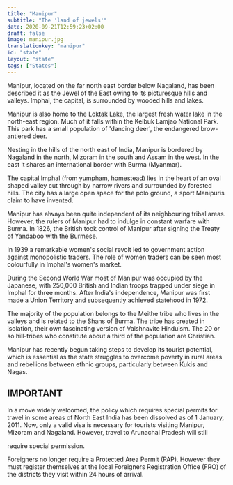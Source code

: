 ```yaml
---
title: "Manipur"
subtitle: "The 'land of jewels'"
date: 2020-09-21T12:59:23+02:00
draft: false
image: manipur.jpg
translationkey: "manipur"
id: "state"
layout: "state"
tags: ["States"] 
---
```


Manipur, located on the far north east border below Nagaland, has been described it as the Jewel of the East owing to its picturesque hills and valleys. Imphal, the capital, is surrounded by wooded hills and lakes.

Manipur is also home to the Loktak Lake, the largest fresh water lake in the north-east region. Much of it falls within the Keibuk Lamjao National Park. This park has a small population of 'dancing deer', the endangered brow-antlered deer.
 
Nesting in the hills of the north east of India, Manipur is bordered by Nagaland in the north, Mizoram in the south and Assam in the west. In the east it shares an international border with Burma (Myanmar).

The capital Imphal (from yumpham, homestead) lies in the heart of an oval shaped valley cut through by narrow rivers and surrounded by forested hills. The city has a large open space for the polo ground, a sport Manipuris claim to have invented.

Manipur has always been quite independent of its neighbouring tribal areas. However, the rulers of Manipur had to indulge in constant warfare with Burma. In 1826, the British took control of Manipur after signing the Treaty of Yandaboo with the Burmese.

In 1939 a remarkable women's social revolt led to government action against monopolistic traders. The role of women traders can be seen most colourfully in Imphal's women's market.

During the Second World War most of Manipur was occupied by the Japanese, with 250,000 British and Indian troops trapped under siege in Imphal for three months. After India's independence, Manipur was first made a Union Territory and subsequently achieved statehood in 1972.

The majority of the population belongs to the Meithe tribe who lives in the valleys and is related to the Shans of Burma. The tribe has created in isolation, their own fascinating version of Vaishnavite Hinduism. The 20 or so hill-tribes who constitute about a third of the population are Christian.

Manipur has recently begun taking steps to develop its tourist potential, which is essential as the state struggles to overcome poverty in rural areas and rebellions between ethnic groups, particularly between Kukis and Nagas.

## IMPORTANT

In a move widely welcomed, the policy which requires special permits for travel in some areas of North East India has been dissolved as of 1 January, 2011. Now, only a valid visa is necessary for tourists visiting Manipur, Mizoram and Nagaland. However, travel to Arunachal Pradesh will still

require special permission.

Foreigners no longer require a Protected Area Permit (PAP). However they must register themselves at the local Foreigners Registration Office (FRO) of the districts they visit within 24 hours of arrival.
